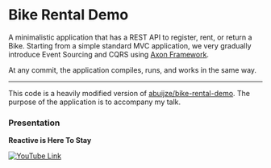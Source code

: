 # Bike Rental Demo
A minimalistic application that has a REST API to register, rent, or return a Bike.
Starting from a simple standard MVC application, 
we very gradually introduce Event Sourcing and CQRS using [Axon Framework](https://axoniq.io/).

At any commit, the application compiles, runs, and works in the same way.

---
This code is a heavily modified version of [abuijze/bike-rental-demo](https://github.com/abuijze/bike-rental-demo).
The purpose of the application is to accompany my talk.

### Presentation
**Reactive is Here To Stay**

[![YouTube Link](https://i.ytimg.com/an_webp/XrFEwjkLNqw/mqdefault_6s.webp?du=3000&sqp=CKyOhvEF&rs=AOn4CLCNoj6qhtQoD5iNvPFf0g45ak6dBA)](https://www.youtube.com/watch?v=XrFEwjkLNqw)
